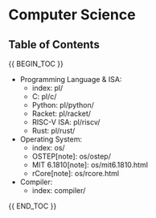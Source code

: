# Computer Science

## Table of Contents

{{ BEGIN_TOC }}

- Programming Language & ISA:
    - index: pl/
    - C: pl/c/
    - Python: pl/python/
    - Racket: pl/racket/
    - RISC-V ISA: pl/riscv/
    - Rust: pl/rust/
- Operating System:
    - index: os/
    - OSTEP[note]: os/ostep/
    - MIT 6.1810[note]: os/mit6.1810.html
    - rCore[note]: os/rcore.html
- Compiler:
    - index: compiler/

{{ END_TOC }}
